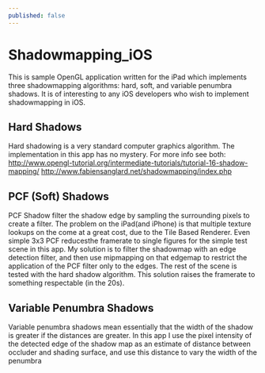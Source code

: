 ```yaml
---
published: false
---
```


Shadowmapping_iOS
=================
This is sample OpenGL application written for the iPad which implements three shadowmapping algorithms: hard, soft, and variable penumbra shadows. It is of interesting to any iOS developers who wish to implement shadowmapping in iOS.  
## Hard Shadows
Hard shadowing is a very standard computer graphics algorithm. The implementation in this app has no mystery. For more info see both:   
http://www.opengl-tutorial.org/intermediate-tutorials/tutorial-16-shadow-mapping/
http://www.fabiensanglard.net/shadowmapping/index.php
## PCF (Soft) Shadows
PCF Shadow filter the shadow edge by sampling the surrounding pixels to create a filter. The problem on the iPad(and iPhone) is that multiple texture lookups on the come at a great cost, due to the Tile Based Renderer. Even simple 3x3 PCF reducesthe framerate to single figures for the simple test scene in this app. My solution is to filter the shadowmap with an edge detection filter, and then use mipmapping on that edgemap to restrict the application of the PCF filter only to the edges. The rest of the scene is tested with the hard shadow algorithm. This solution raises the framerate to something respectable (in the 20s).
## Variable Penumbra Shadows
Variable penumbra shadows mean essentially that the width of the shadow is greater if the distances are greater. In this app I use the pixel intensity of the detected edge of the shadow map as an estimate of distance between occluder and shading surface, and use this distance to vary the width of the penumbra



